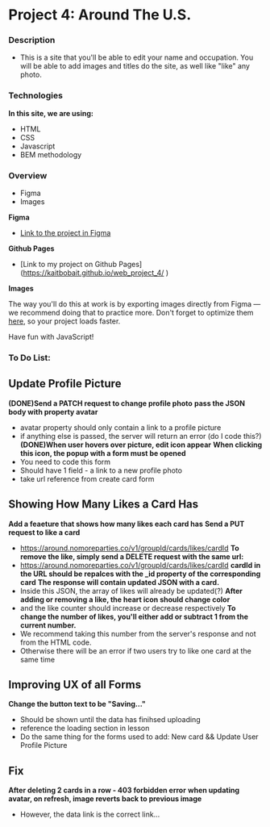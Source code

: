 # Project 4: Around The U.S.

### Description

* This is a site that you'll be able to edit your name and occupation. You will be able to add images and titles do the site, as well like "like" any photo.

### Technologies

**In this site, we are using:**

* HTML
* CSS
* Javascript
* BEM methodology


### Overview

* Figma
* Images

**Figma**

* [Link to the project in Figma](https://www.figma.com/file/mUgu8OSHWE0M6p6vfwmdu9/Sprint-4-Around-The-U.S.-desktop-mobile?node-id=0%3A1)

**Github Pages**
* [Link to my project on Github Pages] (https://kaitbobait.github.io/web_project_4/ )

**Images**

The way you'll do this at work is by exporting images directly from Figma — we recommend doing that to practice more. Don't forget to optimize them [here](https://tinypng.com/), so your project loads faster. 

Have fun with JavaScript!

### To Do List:

## Update Profile Picture
**(DONE)Send a PATCH request to change profile photo**
**pass the JSON body with property avatar**
* avatar property should only contain a link to a profile picture
* if anything else is passed, the server will return an error (do I code this?)
**(DONE)When user hovers over picture, edit icon appear**
**When clicking this icon, the popup with a form must be opened**
* You need to code this form
* Should have 1 field - a link to a new profile photo
* take url reference from create card form

## Showing How Many Likes a Card Has
**Add a feaeture that shows how many likes each card has**
**Send a PUT request to like a card**
* https://around.nomoreparties.co/v1/groupId/cards/likes/cardId 
**To remove the like, simply send a DELETE request with the same url:**
* https://around.nomoreparties.co/v1/groupId/cards/likes/cardId 
**cardId in the URL should be repalces with the _id property of the corresponding card**
**The response will contain updated JSON with a card.**
* Inside this JSON, the array of likes will already be updated(?)
**After adding or removing a like, the heart icon should change color**
* and the like counter should increase or decrease respectively
**To change the number of likes, you'll either add or subtract 1 from the current number.**
* We recommend taking this number from the server's response and not from the HTML code. 
* Otherwise there will be an error if two users try to like one card at the same time


## Improving UX of all Forms
**Change the button text to be "Saving..."**
* Should be shown until the data has finihsed uploading
* reference the loading section in lesson
* Do the same thing for the forms used to add: New card && Update User Profile Picture

## Fix
**After deleting 2 cards in a row - 403 forbidden error**
**when updating avatar, on refresh, image reverts back to previous image**
* However, the data link is the correct link...







